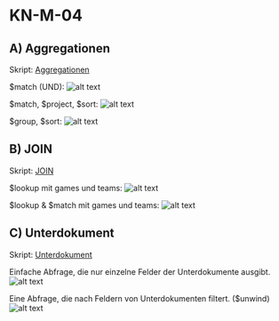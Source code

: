 # KN-M-04

## A) Aggregationen

Skript: [Aggregationen](Aggregationen.js)

$match (UND):
![alt text](image.png)


$match, $project, $sort:
![alt text](image-1.png)

$group, $sort: 
![alt text](image-2.png)


## B) JOIN
Skript: [JOIN](JOIN.js)

$lookup mit games und teams: 
![alt text](image-3.png)

$lookup & $match mit games und teams: 
![alt text](image-4.png)


## C) Unterdokument

Skript: [Unterdokument](Unterdokumente.js)

Einfache Abfrage, die nur einzelne Felder der Unterdokumente ausgibt.
![alt text](image-5.png)


Eine Abfrage, die nach Feldern von Unterdokumenten filtert. ($unwind)
![alt text](image-6.png)

